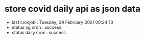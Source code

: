 # store covid daily api as json data

- last cronjob : Tuesday, 09 February 2021 00:24:13
- status og cron : success
- status daily cron : success
      
      